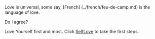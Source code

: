 Love is universal, some say, [French] (../french/feu-de-camp.md) is the language of love. 

Do I agree?

Love Yourself first and most. Click [SelfLove](./SelfLove.md) to take the first steps.